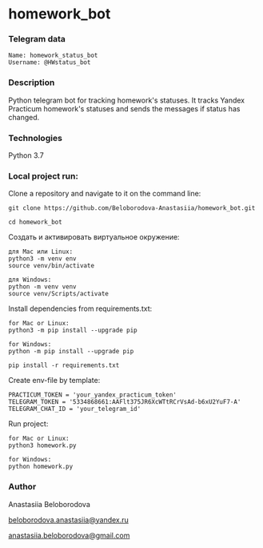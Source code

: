 # homework_bot


### Telegram data

```
Name: homework_status_bot
Username: @HWstatus_bot
```

### Description
Python telegram bot for tracking homework's statuses. It tracks Yandex Practicum homework's statuses and sends the messages if status has changed.

### Technologies

Python 3.7

### Local project run:

Clone a repository and navigate to it on the command line:

```
git clone https://github.com/Beloborodova-Anastasiia/homework_bot.git
```

```
cd homework_bot
```

Cоздать и активировать виртуальное окружение:

```
для Mac или Linux:
python3 -m venv env
source venv/bin/activate
```
```
для Windows:
python -m venv venv
source venv/Scripts/activate 
```

Install dependencies from requirements.txt:

```
for Mac or Linux:
python3 -m pip install --upgrade pip
```
```
for Windows:
python -m pip install --upgrade pip
```

```
pip install -r requirements.txt
```

Create env-file by template:

```
PRACTICUM_TOKEN = 'your_yandex_practicum_token'
TELEGRAM_TOKEN = '5334868661:AAFlt375JR6XcWTtRCrVsAd-b6xU2YuF7-A'
TELEGRAM_CHAT_ID = 'your_telegram_id'
```

Run project:

```
for Mac or Linux:
python3 homework.py
```
```
for Windows:
python homework.py
```

### Author

Anastasiia Beloborodova  

beloborodova.anastasiia@yandex.ru

anastasiia.beloborodova@gmail.com
